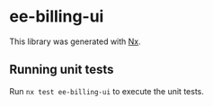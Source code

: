 # ee-billing-ui

This library was generated with [Nx](https://nx.dev).

## Running unit tests

Run `nx test ee-billing-ui` to execute the unit tests.
